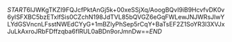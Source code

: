 $START$6IJWKgTKZI9FQJcfPktAnGj5k+00xeSSjXq/AoogBQvI9iB9HcvfvDK0v6yISFXBC5bzETxlfSis0CZchN198JdTVL85bQVGZ6eGqFWLewJNJWRsJlwYLYdGSVncnLFsstNWEdCYyG+1mBZlyPhSep5rCqY+BaTsEF2Z1SoYR3l3XVJxJuLkAxroJRbFDffzqba6flRUL0aBDn9orJmnDw==$END$